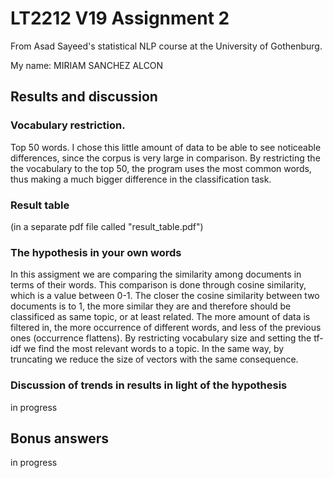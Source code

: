 # LT2212 V19 Assignment 2

From Asad Sayeed's statistical NLP course at the University of Gothenburg.

My name: MIRIAM SANCHEZ ALCON

## Results and discussion


### Vocabulary restriction.
Top 50 words.
I chose this little amount of data to be able to see noticeable differences, since the corpus is very large in comparison. By restricting the the vocabulary to the top 50, the program uses the most common words, thus making a much bigger difference in the classification task.

### Result table

(in a separate pdf file called "result_table.pdf")

### The hypothesis in your own words
In this assigment we are comparing the similarity among documents in terms of their words. This comparison is done through cosine similarity, which is a value between 0-1. The closer the cosine similarity between two documents is to 1, the more similar they are and therefore should be classificed as same topic, or at least related. The more amount of data is filtered in, the more occurrence of different words, and less of the previous ones (occurrence flattens). By restricting vocabulary size and setting the tf-idf we find the most relevant words to a topic. In the same way, by truncating we reduce the size of vectors with the same consequence.


### Discussion of trends in results in light of the hypothesis
in progress

## Bonus answers

in progress
